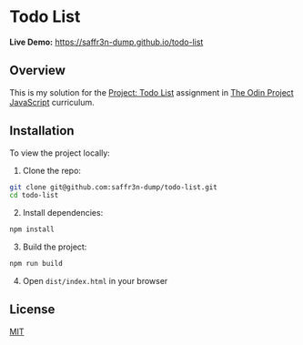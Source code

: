 # Todo List

**Live Demo:** https://saffr3n-dump.github.io/todo-list

## Overview

This is my solution for the [Project: Todo List](https://www.theodinproject.com/lessons/node-path-javascript-todo-list) assignment in [The Odin Project](https://www.theodinproject.com) [JavaScript](https://www.theodinproject.com/paths/full-stack-javascript/courses/javascript) curriculum.

## Installation

To view the project locally:

1. Clone the repo:

```bash
git clone git@github.com:saffr3n-dump/todo-list.git
cd todo-list
```

2. Install dependencies:

```bash
npm install
```

3. Build the project:

```bash
npm run build
```

4. Open `dist/index.html` in your browser

## License

[MIT](https://opensource.org/license/MIT)
